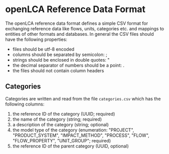 openLCA Reference Data Format
=============================
The openLCA reference data format defines a simple CSV format for exchanging
reference data like flows, units, categories etc. and mappings to entities of
other formats and databases. In general the CSV files should have the following
properties:

* files should be utf-8 encoded
* columns should be separated by semicolon: ;
* strings should be enclosed in double quotes: "
* the decimal separator of numbers should be a point: .
* the files should not contain column headers

Categories
----------
Categories are written and read from the file `categories.csv` which has the
following columns:

1) the reference ID of the category (UUID; required)
2) the name of the category (string; required)
3) a description of the category (string; optional)
4) the model type of the category (enumeration: "PROJECT", "PRODUCT_SYSTEM", 
   "IMPACT_METHOD", "PROCESS", "FLOW", "FLOW_PROPERTY", "UNIT_GROUP"; required)
5) the reference ID of the parent category (UUID, optional)





